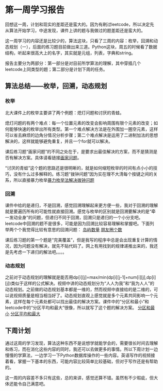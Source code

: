 # 第一周学习报告
回想这一周，计划和现实的差距还是蛮大的。因为有刷过leetcode，所以决定先从算法开始学习，中途发现，课件上讲的题与我做过的题差距还是蛮大的。

这一周学习的内容还是比较少的，算法这块，只看了三周的内容：枚举，回溯和动态规划（一），后面的练习题目前做出来三道。Python这块，周五的时候看了数据结构，听起来很高大上的名字，其实就是元组，列表，字典和string。

报告主要分为两部分：第一部分是对目前所学算法的理解，其中穿插几个leetcode上同类型的题；第二部分是计划下周的任务。
## 算法总结——枚举，回溯，动态规划
### 枚举
北大课件上的枚举主要讲了两个例题：熄灯问题和讨厌的青蛙。

熄灯问题的有两个难点：每一个位置元素的改变会影响周围有限个元素的改变；如何能够快速的枚举出所有类型。第一个难点解决方法是在外围加一圈空元素，这样可以省去麻烦的边角分情况分析步骤；第二个难点解决是运用了二进制加法的思想解决的，这样就能够避免重复，并且一个for就可以解决。

课后练习题“画家问题”的不同之处在于，是要求出最佳解决的方案，而不是猜测是否有解决方案。具体请看链接[画家问题](https://github.com/vlice1999/zzc.github.io/blob/master/paint.md)。

“讨厌的青蛙”这个题的思路还是很明晰的，就是如何缩短枚举的时间有点小小的技巧，没有什么过多解释的。练习题“拨钟问题”因为实在理不大清每个按键之间的关系，所以直接暴力枚举[暴力枚举法解决拨钟问题](https://github.com/vlice1999/zzc.github.io/blob/master/bozhong.md)

### 回溯
课件中给的是递归，不是回溯，感觉回溯理解起来更方便一些，我对于回溯的理解就是要遍历所有的可能性就直接回溯。感觉与枚举的区别就是回溯要解决的是“牵一发动全身”的问题，但递归不同于回溯，回溯只是递归的一个小分支吧。leetcode中回溯的题不是很多，可能是因为回溯比较容易理解和掌握吧。下面列举两个个我觉得比较有意思的回溯问题：
[岛屿数量](https://github.com/vlice1999/zzc.github.io/blob/master/Number_of_Island.md)
[朋友圈个数](https://github.com/vlice1999/zzc.github.io/blob/master/Friend_Circles.md)

课后练习题的第一个题是“完美覆盖”，但是我写的程序中总是会出现重复计算的情况，因为问题没有解决，就先不贴代码了。网上有用找到的规律递推出来的，我还是先考虑一下递归的解法吧。。。。

### 动态规划
之前对于动态规划的理解就是能否用dp[i][j]=max/min(dp[i][j-1]+num[i][j],dp[i][j])类似于这样的公式解决。视频中讲的动态规划分为“人人为我”和“我为人人”的动态规划。之前做的动态规划基本都是一维的，然而视频中直接给的是二维的，可以说视频质量是相当相当好了。动态规划直观上感觉就是多个元素共同影响一个元素，这样在每个元素处都可以找出最佳的解决方案。课件中的“分区和最小”和leetcode中的“分区平均和最大”很像，所以就写了这个题的解决方案。
[分区和最小](https://github.com/vlice1999/zzc.github.io/blob/master/best_add.md)
[分区平均和最大](https://github.com/vlice1999/zzc.github.io/blob/master/Largest_Sum_as_Averages.md)

## 下周计划
通过这周的学习发现，算法这种东西不是说想学就能学会的，需要很长时间去理解和练习，而在消化这些内容的同时，我还可以去做更多的事情。所以下周计划一边慢慢的学算法，一边学习一下Python数据库操作的一些内容。英语写作的视频接着看，掌握一下基本的东西，可能内容比较简单比较基础，但对于写作还是有帮助的。

这一周的内容差不多只有这些，总的来讲，感觉还算不错。虽然有不少瑕疵，但大体还能令自己满意吧。
